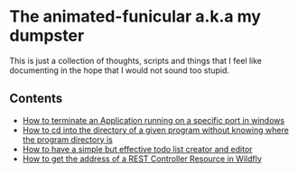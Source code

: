 # The animated-funicular a.k.a my dumpster

This is just a collection of thoughts, scripts and things that I feel like documenting in the hope that I would not sound too stupid.

## Contents

- [How to terminate an Application running on a specific port in windows](articles/00-TerminateJavaApplicationOnWindows.md)  
- [How to cd into the directory of a given program without knowing where the program directory is](articles/01-GoToProgramDirectory.md)
- [How to have a simple but effective todo list creator and editor](articles/02-TodoListCreator.md)  
- [How to get the address of a REST Controller Resource in Wildfly](articles/03-FindRestControllerApiAddressInWildfly.md)  
